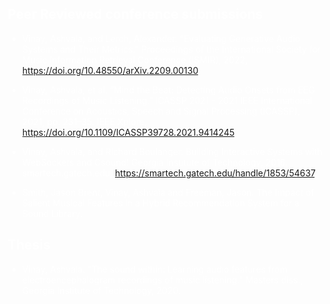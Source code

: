 ## Peer Reviewed conference submissions

* Vinay, Ashvala, and Lerch, Alexander. “Evaluating Generative Audio Systems and Their Metrics.” Proceedings of the International Society for Music Information Retrieval Conference (ISMIR), 2022, https://doi.org/10.48550/arXiv.2209.00130.

* Vinay, Ashvala, et al. “Mind the Beat: Detecting Audio Onsets from EEG Recordings of Music Listening.” ICASSP 2021 - 2021 IEEE International Conference on Acoustics, Speech and Signal Processing (ICASSP), 2021, pp. 231–35. IEEE Xplore, https://doi.org/10.1109/ICASSP39728.2021.9414245.

* Vinay, Ashvala, and Richard Boulanger. Building Interactive Systems with WebSockets and Csound! Georgia Institute of Technology, 2016. smartech.gatech.edu, https://smartech.gatech.edu/handle/1853/54637.

* Smith, Jason Brent, Vinay, Ashvala and Freeman, Jason. The Impact of Salient Musical Features in a Hybrid Recommendation System for a Sound Library.


## Thesis

* Vinay, Ashvala. "The sound within: Learning audio features from electroencephalogram recordings of music listening." Masters diss., Georgia Institute of Technology, 2020.

<style>
    body{ 
        color: white;
    }
</style>
